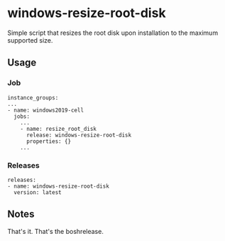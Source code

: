 # windows-resize-root-disk

Simple script that resizes the root disk upon installation to the maximum supported size.


## Usage
### Job

```
instance_groups:
...
- name: windows2019-cell
  jobs:
    ...
    - name: resize_root_disk
      release: windows-resize-root-disk
      properties: {}
    ...
```
### Releases
```
releases:
- name: windows-resize-root-disk
  version: latest
```

## Notes

That's it. That's the boshrelease.